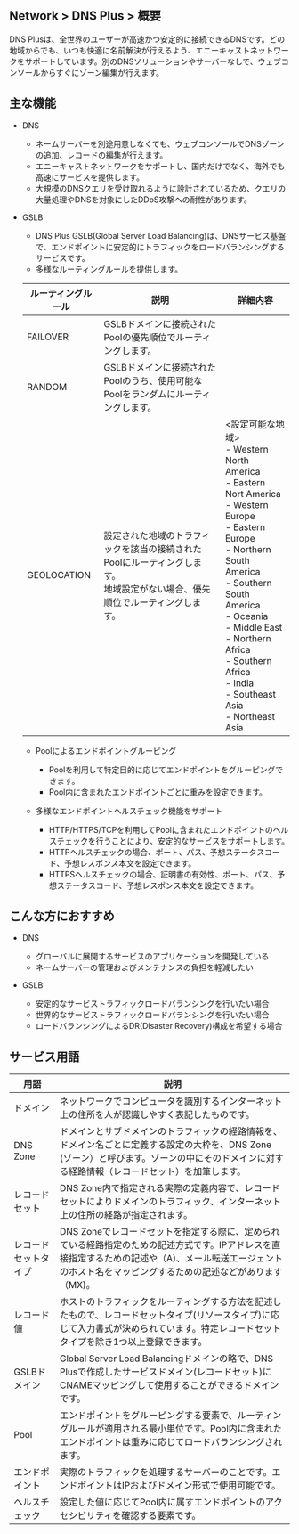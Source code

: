## Network > DNS Plus > 概要

DNS Plusは、全世界のユーザーが高速かつ安定的に接続できるDNSです。どの地域からでも、いつも快適に名前解決が行えるよう、エニーキャストネットワークをサポートしています。別のDNSソリューションやサーバーなしで、ウェブコンソールからすぐにゾーン編集が行えます。

## 主な機能

- DNS
    - ネームサーバーを別途用意しなくても、ウェブコンソールでDNSゾーンの追加、レコードの編集が行えます。
    - エニーキャストネットワークをサポートし、国内だけでなく、海外でも高速にサービスを提供します。
    - 大規模のDNSクエリを受け取れるように設計されているため、クエリの大量処理やDNSを対象にしたDDoS攻撃への耐性があります。

- GSLB
    - DNS Plus GSLB(Global Server Load Balancing)は、DNSサービス基盤で、エンドポイントに安定的にトラフィックをロードバランシングするサービスです。
    - 多様なルーティングルールを提供します。

    | ルーティングルール | 説明 | 詳細内容 |
    |---|---|---|
    | FAILOVER | GSLBドメインに接続されたPoolの優先順位でルーティングします。 |  |
    | RANDOM | GSLBドメインに接続されたPoolのうち、使用可能なPoolをランダムにルーティングします。 |  |
    | GEOLOCATION | 設定された地域のトラフィックを該当の接続されたPoolにルーティングします。<br>地域設定がない場合、優先順位でルーティングします。 | <設定可能な地域><br>- Western North America<br>- Eastern Nort America<br>- Western Europe<br>- Eastern Europe<br>- Northern South America<br>- Southern South America<br>- Oceania<br>- Middle East<br>- Northern Africa<br>- Southern Africa<br>- India<br>- Southeast Asia<br>- Northeast Asia |

    - Poolによるエンドポイントグルーピング
        - Poolを利用して特定目的に応じてエンドポイントをグルーピングできます。
        - Pool内に含まれたエンドポイントごとに重みを設定できます。

    - 多様なエンドポイントヘルスチェック機能をサポート
        - HTTP/HTTPS/TCPを利用してPoolに含まれたエンドポイントのヘルスチェックを行うことにより、安定的なサービスをサポートします。
        - HTTPヘルスチェックの場合、ポート、パス、予想ステータスコード、予想レスポンス本文を設定できます。
        - HTTPSヘルスチェックの場合、証明書の有効性、ポート、パス、予想ステータスコード、予想レスポンス本文を設定できます。

## こんな方におすすめ

- DNS
    - グローバルに展開するサービスのアプリケーションを開発している
    - ネームサーバーの管理およびメンテナンスの負担を軽減したい

- GSLB
    - 安定的なサービストラフィックロードバランシングを行いたい場合
    - 世界的なサービストラフィックロードバランシングを行いたい場合
    - ロードバランシングによるDR(Disaster Recovery)構成を希望する場合

## サービス用語

| 用語 | 説明 |
|---|---|
| ドメイン | ネットワークでコンピュータを識別するインターネット上の住所を人が認識しやすく表記したものです。 |
| DNS Zone | ドメインとサブドメインのトラフィックの経路情報を、ドメイン名ごとに定義する設定の大枠を、DNS Zone (ゾーン）と呼びます。ゾーンの中にそのドメインに対する経路情報（レコードセット）を加筆します。 |
| レコードセット | DNS Zone内で指定される実際の定義内容で、レコードセットによりドメインのトラフィック、インターネット上の住所の経路が指定されます。 |
| レコードセットタイプ | DNS Zoneでレコードセットを指定する際に、定められている経路指定のための記述方式です。IPアドレスを直接指定するための記述や（A)、メール転送エージェントのホスト名をマッピングするための記述などがあります（MX)。 |
| レコード値 | ホストのトラフィックをルーティングする方法を記述したもので、レコードセットタイプ(リソースタイプ)に応じて入力書式が決められています。特定レコードセットタイプを除き1つ以上登録できます。 |
| GSLBドメイン | Global Server Load Balancingドメインの略で、DNS Plusで作成したサービスドメイン(レコードセット)にCNAMEマッピングして使用することができるドメインです。 |
| Pool | エンドポイントをグルーピングする要素で、ルーティングルールが適用される最小単位です。Pool内に含まれたエンドポイントは重みに応じてロードバランシングされます。 |
| エンドポイント | 実際のトラフィックを処理するサーバーのことです。エンドポイントはIPおよびドメイン形式で使用可能です。 |
| ヘルスチェック | 設定した値に応じてPool内に属すエンドポイントのアクセシビリティを確認する要素です。 |
